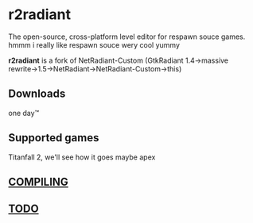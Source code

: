 # r2radiant

The open-source, cross-platform level editor for respawn souce games. hmmm i really like respawn souce wery cool yummy

**r2radiant** is a fork of NetRadiant-Custom (GtkRadiant 1.4&rarr;massive rewrite&rarr;1.5&rarr;NetRadiant&rarr;NetRadiant-Custom&rarr;this)


## Downloads
one day:tm:

## Supported games

Titanfall 2, we'll see how it goes
maybe apex

## [COMPILING](/COMPILING.md)
## [TODO](/TODO.md)
